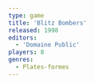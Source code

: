 ```yaml
---
type: game
title: 'Blitz Bombers'
released: 1998
editors: 
  - 'Domaine Public'
players: 8
genres:
  - Plates-formes
---
```


